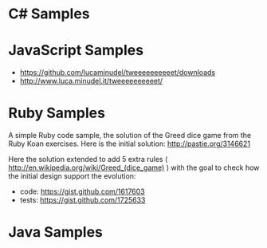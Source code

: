 # C# Samples


# JavaScript Samples

-  https://github.com/lucaminudel/tweeeeeeeeeet/downloads
-  http://www.luca.minudel.it/tweeeeeeeeeet/


# Ruby Samples
A simple Ruby code sample, the solution of the Greed dice game from the Ruby Koan exercises.
Here is the initial solution: http://pastie.org/3146621

Here the solution extended to add 5 extra rules ( http://en.wikipedia.org/wiki/Greed_(dice_game) ) with the goal to check how the initial design support the evolution:


-  code: https://gist.github.com/1617603
-  tests: https://gist.github.com/1725633 

# Java Samples


